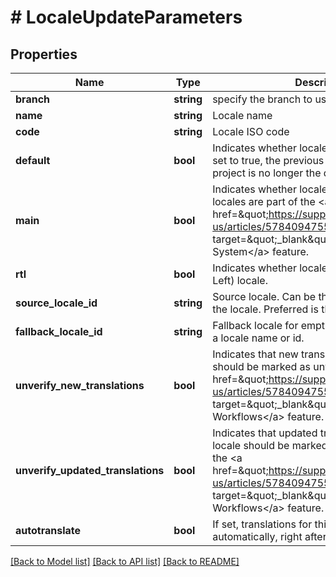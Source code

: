 # # LocaleUpdateParameters

## Properties

Name | Type | Description | Notes
------------ | ------------- | ------------- | -------------
**branch** | **string** | specify the branch to use | [optional] 
**name** | **string** | Locale name | [optional] 
**code** | **string** | Locale ISO code | [optional] 
**default** | **bool** | Indicates whether locale is the default locale. If set to true, the previous default locale the project is no longer the default locale. | [optional] 
**main** | **bool** | Indicates whether locale is a main locale. Main locales are part of the &lt;a href&#x3D;\&quot;https://support.phrase.com/hc/en-us/articles/5784094755484\&quot; target&#x3D;\&quot;_blank\&quot;&gt;Verification System&lt;/a&gt; feature. | [optional] 
**rtl** | **bool** | Indicates whether locale is a RTL (Right-to-Left) locale. | [optional] 
**source_locale_id** | **string** | Source locale. Can be the name or public id of the locale. Preferred is the public id. | [optional] 
**fallback_locale_id** | **string** | Fallback locale for empty translations. Can be a locale name or id. | [optional] 
**unverify_new_translations** | **bool** | Indicates that new translations for this locale should be marked as unverified. Part of the &lt;a href&#x3D;\&quot;https://support.phrase.com/hc/en-us/articles/5784094755484\&quot; target&#x3D;\&quot;_blank\&quot;&gt;Advanced Workflows&lt;/a&gt; feature. | [optional] 
**unverify_updated_translations** | **bool** | Indicates that updated translations for this locale should be marked as unverified. Part of the &lt;a href&#x3D;\&quot;https://support.phrase.com/hc/en-us/articles/5784094755484\&quot; target&#x3D;\&quot;_blank\&quot;&gt;Advanced Workflows&lt;/a&gt; feature. | [optional] 
**autotranslate** | **bool** | If set, translations for this locale will be fetched automatically, right after creation. | [optional] 

[[Back to Model list]](../../README.md#documentation-for-models) [[Back to API list]](../../README.md#documentation-for-api-endpoints) [[Back to README]](../../README.md)


